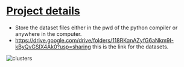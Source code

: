 # [Project details](https://sudarshanasrao.github.io/portfolio/portfolio-9/)

- Store the dataset files either in the pwd of the python compiler or anywhere in the computer.
- https://drive.google.com/drive/folders/118RKqnAZyfG6aNkm9I-kByQvGSIX4Ak0?usp=sharing this is the link for the datasets.

![clusters](https://github.com/SudarshanaSRao/Python-and-its-applications-in-ML/assets/87690830/d05f5769-7fee-4388-9d3f-620bff12942e)

<!---
SudarshanaSRao/SudarshanaSRao is a ✨ special ✨ repository because its `README.md` (this file) appears on your GitHub profile.
You can click the Preview link to take a look at your changes.
--->



